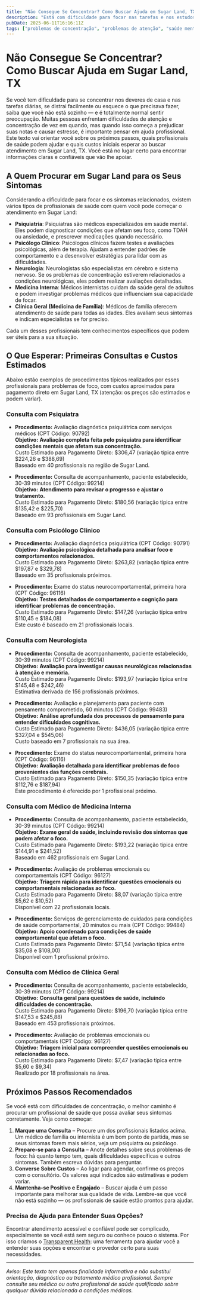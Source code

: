 ```yaml
---
title: "Não Consegue Se Concentrar? Como Buscar Ajuda em Sugar Land, TX"
description: "Está com dificuldade para focar nas tarefas e nos estudos? Saiba a quem recorrer e quais os custos esperados para o atendimento em Sugar Land, TX."
pubDate: 2025-06-11T16:16:11Z
tags: ["problemas de concentração", "problemas de atenção", "saúde mental", "Sugar Land TX", "orientação em saúde", "psiquiatria", "psicologia"]
---
```


# Não Consegue Se Concentrar? Como Buscar Ajuda em Sugar Land, TX

Se você tem dificuldade para se concentrar nos deveres de casa e nas tarefas diárias, se distrai facilmente ou esquece o que precisava fazer, saiba que você não está sozinho — e é totalmente normal sentir preocupação. Muitas pessoas enfrentam dificuldades de atenção e concentração de vez em quando, mas quando isso começa a prejudicar suas notas e causar estresse, é importante pensar em ajuda profissional. Este texto vai orientar você sobre os próximos passos, quais profissionais de saúde podem ajudar e quais custos iniciais esperar ao buscar atendimento em Sugar Land, TX. Você está no lugar certo para encontrar informações claras e confiáveis que vão lhe apoiar.

## A Quem Procurar em Sugar Land para os Seus Sintomas

Considerando a dificuldade para focar e os sintomas relacionados, existem vários tipos de profissionais de saúde com quem você pode começar o atendimento em Sugar Land:

- **Psiquiatria**: Psiquiatras são médicos especializados em saúde mental. Eles podem diagnosticar condições que afetam seu foco, como TDAH ou ansiedade, e prescrever medicações quando necessário.
- **Psicólogo Clínico**: Psicólogos clínicos fazem testes e avaliações psicológicas, além de terapia. Ajudam a entender padrões de comportamento e a desenvolver estratégias para lidar com as dificuldades.
- **Neurologia**: Neurologistas são especialistas em cérebro e sistema nervoso. Se os problemas de concentração estiverem relacionados a condições neurológicas, eles podem realizar avaliações detalhadas.
- **Medicina Interna**: Médicos internistas cuidam da saúde geral de adultos e podem investigar problemas médicos que influenciam sua capacidade de focar.
- **Clínica Geral (Medicina de Família)**: Médicos de família oferecem atendimento de saúde para todas as idades. Eles avaliam seus sintomas e indicam especialistas se for preciso.

Cada um desses profissionais tem conhecimentos específicos que podem ser úteis para a sua situação.

## O Que Esperar: Primeiras Consultas e Custos Estimados

Abaixo estão exemplos de procedimentos típicos realizados por esses profissionais para problemas de foco, com custos aproximados para pagamento direto em Sugar Land, TX (atenção: os preços são estimados e podem variar).

### Consulta com Psiquiatra

- **Procedimento:** Avaliação diagnóstica psiquiátrica com serviços médicos (CPT Código: 90792)  
  **Objetivo:** **Avaliação completa feita pelo psiquiatra para identificar condições mentais que afetam sua concentração.**  
  Custo Estimado para Pagamento Direto: $306,47 (variação típica entre $224,26 e $388,69)  
  Baseado em 40 profissionais na região de Sugar Land.

- **Procedimento:** Consulta de acompanhamento, paciente estabelecido, 30-39 minutos (CPT Código: 99214)  
  **Objetivo:** **Atendimento para revisar o progresso e ajustar o tratamento.**  
  Custo Estimado para Pagamento Direto: $180,56 (variação típica entre $135,42 e $225,70)  
  Baseado em 93 profissionais em Sugar Land.

### Consulta com Psicólogo Clínico

- **Procedimento:** Avaliação diagnóstica psiquiátrica (CPT Código: 90791)  
  **Objetivo:** **Avaliação psicológica detalhada para analisar foco e comportamentos relacionados.**  
  Custo Estimado para Pagamento Direto: $263,82 (variação típica entre $197,87 e $329,78)  
  Baseado em 35 profissionais próximos.

- **Procedimento:** Exame do status neurocomportamental, primeira hora (CPT Código: 96116)  
  **Objetivo:** **Testes detalhados de comportamento e cognição para identificar problemas de concentração.**  
  Custo Estimado para Pagamento Direto: $147,26 (variação típica entre $110,45 e $184,08)  
  Este custo é baseado em 21 profissionais locais.

### Consulta com Neurologista

- **Procedimento:** Consulta de acompanhamento, paciente estabelecido, 30-39 minutos (CPT Código: 99214)  
  **Objetivo:** **Avaliação para investigar causas neurológicas relacionadas à atenção e memória.**  
  Custo Estimado para Pagamento Direto: $193,97 (variação típica entre $145,48 e $242,46)  
  Estimativa derivada de 156 profissionais próximos.

- **Procedimento:** Avaliação e planejamento para paciente com pensamento comprometido, 60 minutos (CPT Código: 99483)  
  **Objetivo:** **Análise aprofundada dos processos de pensamento para entender dificuldades cognitivas.**  
  Custo Estimado para Pagamento Direto: $436,05 (variação típica entre $327,04 e $545,06)  
  Custo baseado em 7 profissionais na sua área.

- **Procedimento:** Exame do status neurocomportamental, primeira hora (CPT Código: 96116)  
  **Objetivo:** **Avaliação detalhada para identificar problemas de foco provenientes das funções cerebrais.**  
  Custo Estimado para Pagamento Direto: $150,35 (variação típica entre $112,76 e $187,94)  
  Este procedimento é oferecido por 1 profissional próximo.

### Consulta com Médico de Medicina Interna

- **Procedimento:** Consulta de acompanhamento, paciente estabelecido, 30-39 minutos (CPT Código: 99214)  
  **Objetivo:** **Exame geral de saúde, incluindo revisão dos sintomas que podem afetar o foco.**  
  Custo Estimado para Pagamento Direto: $193,22 (variação típica entre $144,91 e $241,52)  
  Baseado em 462 profissionais em Sugar Land.

- **Procedimento:** Avaliação de problemas emocionais ou comportamentais (CPT Código: 96127)  
  **Objetivo:** **Triagem rápida para identificar questões emocionais ou comportamentais relacionadas ao foco.**  
  Custo Estimado para Pagamento Direto: $8,07 (variação típica entre $5,62 e $10,52)  
  Disponível com 22 profissionais locais.

- **Procedimento:** Serviços de gerenciamento de cuidados para condições de saúde comportamental, 20 minutos ou mais (CPT Código: 99484)  
  **Objetivo:** **Apoio coordenado para condições de saúde comportamental que afetam o foco.**  
  Custo Estimado para Pagamento Direto: $71,54 (variação típica entre $35,08 e $108,00)  
  Disponível com 1 profissional próximo.

### Consulta com Médico de Clínica Geral

- **Procedimento:** Consulta de acompanhamento, paciente estabelecido, 30-39 minutos (CPT Código: 99214)  
  **Objetivo:** **Consulta geral para questões de saúde, incluindo dificuldades de concentração.**  
  Custo Estimado para Pagamento Direto: $196,70 (variação típica entre $147,53 e $245,88)  
  Baseado em 453 profissionais próximos.

- **Procedimento:** Avaliação de problemas emocionais ou comportamentais (CPT Código: 96127)  
  **Objetivo:** **Triagem inicial para compreender questões emocionais ou relacionadas ao foco.**  
  Custo Estimado para Pagamento Direto: $7,47 (variação típica entre $5,60 e $9,34)  
  Realizado por 18 profissionais na área.

## Próximos Passos Recomendados

Se você está com dificuldades de concentração, o melhor caminho é procurar um profissional de saúde que possa avaliar seus sintomas corretamente. Veja como começar:

1. **Marque uma Consulta** – Procure um dos profissionais listados acima. Um médico de família ou internista é um bom ponto de partida, mas se seus sintomas forem mais sérios, veja um psiquiatra ou psicólogo.
2. **Prepare-se para a Consulta** – Anote detalhes sobre seus problemas de foco: há quanto tempo tem, quais dificuldades específicas e outros sintomas. Também escreva dúvidas para perguntar.
3. **Converse Sobre Custos** – Ao ligar para agendar, confirme os preços com o consultório. Os valores aqui indicados são estimativas e podem variar.
4. **Mantenha-se Positivo e Engajado** – Buscar ajuda é um passo importante para melhorar sua qualidade de vida. Lembre-se que você não está sozinho — os profissionais de saúde estão prontos para ajudar.

### Precisa de Ajuda para Entender Suas Opções?

Encontrar atendimento acessível e confiável pode ser complicado, especialmente se você está sem seguro ou conhece pouco o sistema. Por isso criamos o [Transparent Health](https://transparenthealth.ai): uma ferramenta para ajudar você a entender suas opções e encontrar o provedor certo para suas necessidades.

---

*Aviso: Este texto tem apenas finalidade informativa e não substitui orientação, diagnóstico ou tratamento médico profissional. Sempre consulte seu médico ou outro profissional de saúde qualificado sobre qualquer dúvida relacionada a condições médicas.*